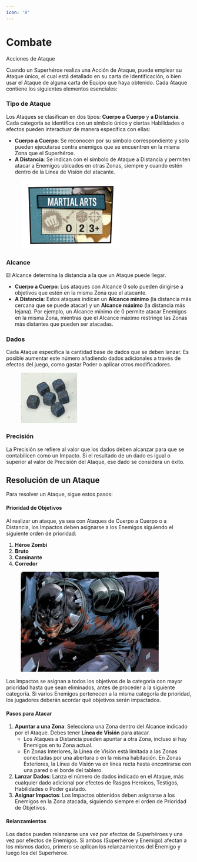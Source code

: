 ```yaml
---
icon: '8'
---
```


# Combate

Acciones de Ataque

Cuando un Superhéroe realiza una Acción de Ataque, puede emplear su Ataque único, el cual está detallado en su carta de Identificación, o bien usar el Ataque de alguna carta de Equipo que haya obtenido. Cada Ataque contiene los siguientes elementos esenciales:

### Tipo de Ataque

Los Ataques se clasifican en dos tipos: **Cuerpo a Cuerpo** y **a Distancia**. Cada categoría se identifica con un símbolo único y ciertas Habilidades o efectos pueden interactuar de manera específica con ellas:

* **Cuerpo a Cuerpo**: Se reconocen por su símbolo correspondiente y solo pueden ejecutarse contra enemigos que se encuentren en la misma Zona que el Superhéroe.
* **A Distancia**: Se indican con el símbolo de Ataque a Distancia y permiten atacar a Enemigos ubicados en otras Zonas, siempre y cuando estén dentro de la Línea de Visión del atacante.

<figure><img src="../.gitbook/assets/combate2.png" alt="" width="271"><figcaption></figcaption></figure>

### Alcance

El Alcance determina la distancia a la que un Ataque puede llegar.

* **Cuerpo a Cuerpo**: Los ataques con Alcance 0 solo pueden dirigirse a objetivos que estén en la misma Zona que el atacante.
* **A Distancia**: Estos ataques indican un **Alcance mínimo** (la distancia más cercana que se puede atacar) y un **Alcance máximo** (la distancia más lejana). Por ejemplo, un Alcance mínimo de 0 permite atacar Enemigos en la misma Zona, mientras que el Alcance máximo restringe las Zonas más distantes que pueden ser atacadas.

### Dados

Cada Ataque especifica la cantidad base de dados que se deben lanzar. Es posible aumentar este número añadiendo dados adicionales a través de efectos del juego, como gastar Poder o aplicar otros modificadores.

<figure><img src="../.gitbook/assets/dados.png" alt=""><figcaption></figcaption></figure>

### Precisión

La Precisión se refiere al valor que los dados deben alcanzar para que se contabilicen como un Impacto. Si el resultado de un dado es igual o superior al valor de Precisión del Ataque, ese dado se considera un éxito.

## Resolución de un Ataque

Para resolver un Ataque, sigue estos pasos:

#### Prioridad de Objetivos

Al realizar un ataque, ya sea con Ataques de Cuerpo a Cuerpo o a Distancia, los Impactos deben asignarse a los Enemigos siguiendo el siguiente orden de prioridad:

1. **Héroe Zombi**
2. **Bruto**
3. **Caminante**
4. **Corredor**

<figure><img src="../.gitbook/assets/batmanzombie.png" alt="" width="375"><figcaption></figcaption></figure>

Los Impactos se asignan a todos los objetivos de la categoría con mayor prioridad hasta que sean eliminados, antes de proceder a la siguiente categoría. Si varios Enemigos pertenecen a la misma categoría de prioridad, los jugadores deberán acordar qué objetivos serán impactados.

#### Pasos para Atacar

1. **Apuntar a una Zona**: Selecciona una Zona dentro del Alcance indicado por el Ataque. Debes tener **Línea de Visión** para atacar.
   * Los Ataques a Distancia pueden apuntar a otra Zona, incluso si hay Enemigos en tu Zona actual.
   * En Zonas Interiores, la Línea de Visión está limitada a las Zonas conectadas por una abertura o en la misma habitación. En Zonas Exteriores, la Línea de Visión va en línea recta hasta encontrarse con una pared o el borde del tablero.
2. **Lanzar Dados**: Lanza el número de dados indicado en el Ataque, más cualquier dado adicional por efectos de Rasgos Heroicos, Testigos, Habilidades o Poder gastado.
3. **Asignar Impactos**: Los Impactos obtenidos deben asignarse a los Enemigos en la Zona atacada, siguiendo siempre el orden de Prioridad de Objetivos.

#### Relanzamientos

Los dados pueden relanzarse una vez por efectos de Superhéroes y una vez por efectos de Enemigos. Si ambos (Superhéroe y Enemigo) afectan a los mismos dados, primero se aplican los relanzamientos del Enemigo y luego los del Superhéroe.
